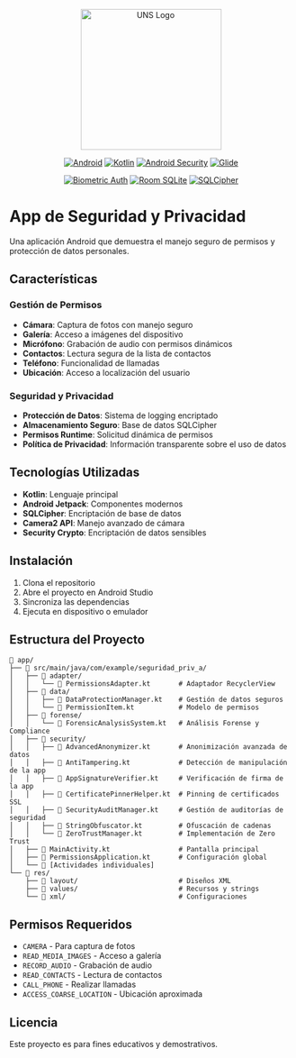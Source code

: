 <p align="center"><a href="https://www.uns.edu.pe" target="_blank"><img src="https://upload.wikimedia.org/wikipedia/commons/1/1a/Universidad_Nacional_del_Santa_Logo.png" width="250" alt="UNS Logo"></a></p>

<p align="center">
  <a href="https://developer.android.com/" target="_blank"><img src="https://img.shields.io/badge/Android-0F9D58?style=for-the-badge&logo=android&logoColor=white" alt="Android"></a>
  <a href="https://kotlinlang.org/" target="_blank"><img src="https://img.shields.io/badge/Kotlin-7F52FF?style=for-the-badge&logo=kotlin&logoColor=white" alt="Kotlin"></a>
  <a href="https://developer.android.com/topic/security" target="_blank"><img src="https://img.shields.io/badge/Android_Security-737373?style=for-the-badge&logo=android&logoColor=white" alt="Android Security"></a>
  <a href="https://github.com/bumptech/glide" target="_blank"><img src="https://img.shields.io/badge/Glide-737373?style=for-the-badge&logo=github&logoColor=white" alt="Glide"></a>
</p>

<p align="center">
  <a href="https://developer.android.com/training/sign-in/biometric-auth" target="_blank"><img src="https://img.shields.io/badge/Biometric_Authentication-273DAB?style=for-the-badge&logo=google-chrome&logoColor=white" alt="Biometric Auth"></a>
  <a href="https://developer.android.com/training/data-storage/room" target="_blank"><img src="https://img.shields.io/badge/Room_SQLite-1A73E8?style=for-the-badge&logo=sqlite&logoColor=white" alt="Room SQLite"></a>
  <a href="https://www.sqlite.org/" target="_blank"><img src="https://img.shields.io/badge/SQLCipher-1A73E8?style=for-the-badge&logo=sqlite&logoColor=white" alt="SQLCipher"></a>
</p>

# App de Seguridad y Privacidad

Una aplicación Android que demuestra el manejo seguro de permisos y protección de datos personales.

## Características

### Gestión de Permisos
- **Cámara**: Captura de fotos con manejo seguro
- **Galería**: Acceso a imágenes del dispositivo
- **Micrófono**: Grabación de audio con permisos dinámicos
- **Contactos**: Lectura segura de la lista de contactos
- **Teléfono**: Funcionalidad de llamadas
- **Ubicación**: Acceso a localización del usuario

### Seguridad y Privacidad
- **Protección de Datos**: Sistema de logging encriptado
- **Almacenamiento Seguro**: Base de datos SQLCipher
- **Permisos Runtime**: Solicitud dinámica de permisos
- **Política de Privacidad**: Información transparente sobre el uso de datos

## Tecnologías Utilizadas

- **Kotlin**: Lenguaje principal
- **Android Jetpack**: Componentes modernos
- **SQLCipher**: Encriptación de base de datos
- **Camera2 API**: Manejo avanzado de cámara
- **Security Crypto**: Encriptación de datos sensibles

## Instalación

1. Clona el repositorio
2. Abre el proyecto en Android Studio
3. Sincroniza las dependencias
4. Ejecuta en dispositivo o emulador

## Estructura del Proyecto

```
📁 app/
├── 📁 src/main/java/com/example/seguridad_priv_a/
│   ├── 📁 adapter/
│   │   └── 📄 PermissionsAdapter.kt       # Adaptador RecyclerView
│   ├── 📁 data/
│   │   ├── 📄 DataProtectionManager.kt    # Gestión de datos seguros
│   │   └── 📄 PermissionItem.kt           # Modelo de permisos
│   ├── 📁 forense/
│   │   └── 📄 ForensicAnalysisSystem.kt   # Análisis Forense y Compliance
│   ├── 📁 security/
│   │   ├── 📄 AdvancedAnonymizer.kt       # Anonimización avanzada de datos
│   │   ├── 📄 AntiTampering.kt            # Detección de manipulación de la app
│   │   ├── 📄 AppSignatureVerifier.kt     # Verificación de firma de la app
│   │   ├── 📄 CertificatePinnerHelper.kt  # Pinning de certificados SSL
│   │   ├── 📄 SecurityAuditManager.kt     # Gestión de auditorías de seguridad
│   │   ├── 📄 StringObfuscator.kt         # Ofuscación de cadenas
│   │   └── 📄 ZeroTrustManager.kt         # Implementación de Zero Trust
│   ├── 📄 MainActivity.kt                 # Pantalla principal
│   ├── 📄 PermissionsApplication.kt       # Configuración global
│   └── 📄 [Actividades individuales]
└── 📁 res/
    ├── 📁 layout/                         # Diseños XML
    ├── 📁 values/                         # Recursos y strings
    └── 📁 xml/                            # Configuraciones
```

## Permisos Requeridos

- `CAMERA` - Para captura de fotos
- `READ_MEDIA_IMAGES` - Acceso a galería
- `RECORD_AUDIO` - Grabación de audio
- `READ_CONTACTS` - Lectura de contactos
- `CALL_PHONE` - Realizar llamadas
- `ACCESS_COARSE_LOCATION` - Ubicación aproximada

## Licencia

Este proyecto es para fines educativos y demostrativos.